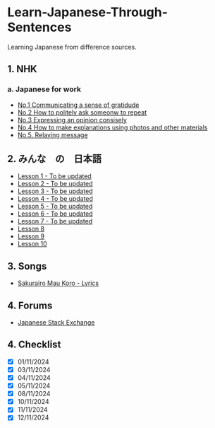 # Learn-Japanese-Through-Sentences
Learning Japanese from difference sources.

## 1. NHK
### a. Japanese for work
* [No.1 Communicating a sense of gratidude](./nhk/EasyJapaneseForWork/No.1_Communicating_a_sense_of_gratitude.md)
* [No.2 How to politely ask someonw to repeat](./nhk/EasyJapaneseForWork/No.2_How_to_politely_ask_someone_to_repeat_something.md)
* [No.3 Expressing an opinion consisely](./nhk/EasyJapaneseForWork/No.3_Expressing_an_opinion_consisely.md)
* [No.4 How to make explanations using photos and other materials](./nhk/EasyJapaneseForWork/No.4_How_to_make_explanations_using_photos_and_other_materials.md)
* [No.5. Relaying message](./nhk/EasyJapaneseForWork/No.5_Relaying_message.md)

## 2. みんな　の　日本語
* [Lesson 1 - To be updated]()
* [Lesson 2 - To be updated]()
* [Lesson 3 - To be updated]()
* [Lesson 4 - To be updated]()
* [Lesson 5 - To be updated]()
* [Lesson 6 - To be updated]()
* [Lesson 7 - To be updated]()
* [Lesson 8](./mina_no_nihongo/Lesson8.md)
* [Lesson 9](./mina_no_nihongo/Lesson9.md)
* [Lesson 10](./mina_no_nihongo/Lesson10.md)

## 3. Songs
* [Sakurairo Mau Koro - Lyrics](./songs/桜色舞うころ(%20Sakurairo%20Mau%20Koro%20).md)

## 4. Forums
* [Japanese Stack Exchange](https://japanese.stackexchange.com/)

## 4. Checklist
- [x] 01/11/2024
- [x] 03/11/2024
- [x] 04/11/2024
- [x] 05/11/2024
- [x] 08/11/2024
- [x] 10/11/2024
- [x] 11/11/2024
- [x] 12/11/2024
